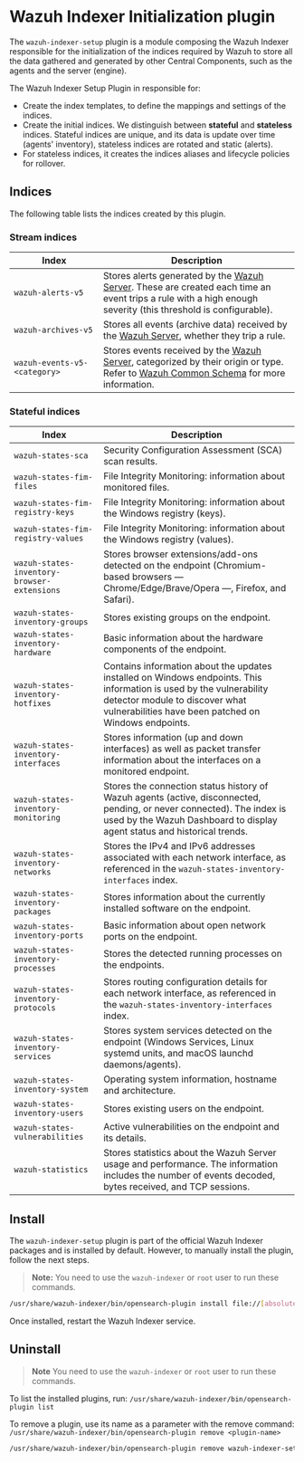 # Wazuh Indexer Initialization plugin

The `wazuh-indexer-setup` plugin is a module composing the Wazuh Indexer responsible for the initialization of the indices required by Wazuh to store all the data gathered and generated by other Central Components, such as the agents and the server (engine).

The Wazuh Indexer Setup Plugin in responsible for:
- Create the index templates, to define the mappings and settings of the indices.
- Create the initial indices. We distinguish between **stateful** and **stateless** indices. Stateful indices are unique, and its data is update over time (agents' inventory), stateless indices are rotated and static (alerts).
- For stateless indices, it creates the indices aliases and lifecycle policies for rollover.

## Indices

The following table lists the indices created by this plugin.

### Stream indices

| Index                         | Description                                                                                                                                                                                                                                          |
| ----------------------------- | ---------------------------------------------------------------------------------------------------------------------------------------------------------------------------------------------------------------------------------------------------- |
| `wazuh‑alerts-v5`            | Stores alerts generated by the [Wazuh Server](https://documentation.wazuh.com/current/getting-started/components/wazuh-server.html). These are created each time an event trips a rule with a high enough severity (this threshold is configurable). |
| `wazuh‑archives-v5`          | Stores all events (archive data) received by the [Wazuh Server](https://documentation.wazuh.com/current/getting-started/components/wazuh-server.html), whether they trip a rule.                                                                     |
| `wazuh‑events-v5-<category>` | Stores events received by the [Wazuh Server](https://documentation.wazuh.com/current/getting-started/components/wazuh-server.html), categorized by their origin or type. Refer to [Wazuh Common Schema](./schema.md) for more information.           |

### Stateful indices

| Index                                       | Description                                                                                                                                                                                                   |
| ------------------------------------------- | ------------------------------------------------------------------------------------------------------------------------------------------------------------------------------------------------------------- |
| `wazuh‑states-sca`                          | Security Configuration Assessment (SCA) scan results.                                                                                                                                                         |
| `wazuh-states-fim-files`                    | File Integrity Monitoring: information about monitored files.                                                                                                                                                 |
| `wazuh-states-fim-registry-keys`            | File Integrity Monitoring: information about the Windows registry (keys).                                                                                                                                     |
| `wazuh-states-fim-registry-values`          | File Integrity Monitoring: information about the Windows registry (values).                                                                                                                                   |
| `wazuh-states-inventory-browser-extensions` | Stores browser extensions/add-ons detected on the endpoint (Chromium-based browsers — Chrome/Edge/Brave/Opera —, Firefox, and Safari).                                                                        |
| `wazuh-states-inventory-groups`             | Stores existing groups on the endpoint.                                                                                                                                                                       |
| `wazuh-states-inventory-hardware`           | Basic information about the hardware components of the endpoint.                                                                                                                                              |
| `wazuh-states-inventory-hotfixes`           | Contains information about the updates installed on Windows endpoints. This information is used by the vulnerability detector module to discover what vulnerabilities have been patched on Windows endpoints. |
| `wazuh-states-inventory-interfaces`         | Stores information (up and down interfaces) as well as packet transfer information about the interfaces on a monitored endpoint.                                                                              |
| `wazuh-states-inventory-monitoring`         | Stores the connection status history of Wazuh agents (active, disconnected, pending, or never connected). The index is used by the Wazuh Dashboard to display agent status and historical trends.             |
| `wazuh-states-inventory-networks`           | Stores the IPv4 and IPv6 addresses associated with each network interface, as referenced in the `wazuh-states-inventory-interfaces` index.                                                                    |
| `wazuh-states-inventory-packages`           | Stores information about the currently installed software on the endpoint.                                                                                                                                    |
| `wazuh-states-inventory-ports`              | Basic information about open network ports on the endpoint.                                                                                                                                                   |
| `wazuh-states-inventory-processes`          | Stores the detected running processes on the endpoints.                                                                                                                                                       |
| `wazuh-states-inventory-protocols`          | Stores routing configuration details for each network interface, as referenced in the `wazuh-states-inventory-interfaces` index.                                                                              |
| `wazuh-states-inventory-services`           | Stores system services detected on the endpoint (Windows Services, Linux systemd units, and macOS launchd daemons/agents).                                                                                    |
| `wazuh-states-inventory-system`             | Operating system information, hostname and architecture.                                                                                                                                                      |
| `wazuh-states-inventory-users`              | Stores existing users on the endpoint.                                                                                                                                                                        |
| `wazuh-states-vulnerabilities`              | Active vulnerabilities on the endpoint and its details.                                                                                                                                                       |
| `wazuh-statistics`                          | Stores statistics about the Wazuh Server usage and performance. The information includes the number of events decoded, bytes received, and TCP sessions.                                                      |

## Install

The `wazuh-indexer-setup` plugin is part of the official Wazuh Indexer packages and is installed by default. However, to manually install the plugin, follow the next steps.

> **Note:** You need to use the `wazuh-indexer` or `root` user to run these commands.

```bash
/usr/share/wazuh-indexer/bin/opensearch-plugin install file://[absolute-path-to-the-plugin-zip]
```

Once installed, restart the Wazuh Indexer service.

## Uninstall

> **Note** You need to use the `wazuh-indexer` or `root` user to run these commands.

To list the installed plugins, run:
`/usr/share/wazuh-indexer/bin/opensearch-plugin list`

To remove a plugin, use its name as a parameter with the remove command:
`/usr/share/wazuh-indexer/bin/opensearch-plugin remove <plugin-name>`

```bash
/usr/share/wazuh-indexer/bin/opensearch-plugin remove wazuh-indexer-setup
```
